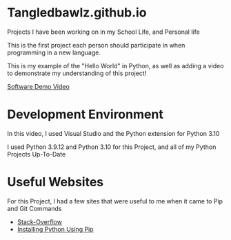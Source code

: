 # Tangledbawlz.github.io
Projects I have been working on in my School Life, and Personal life

This is the first project each person should participate in when programming in a new language. 

This is my example of the "Hello World" in Python, as well as adding a video to demonstrate my understanding of this project!

[Software Demo Video](https://youtu.be/EMN48dgFtFA)

# Development Environment

In this video, I used Visual Studio and the Python extension for Python 3.10

I used Python 3.9.12 and Python 3.10 for this Project, and all of my Python Projects Up-To-Date

# Useful Websites

For this Project, I had a few sites that were useful to me when it came to Pip and Git Commands
* [Stack-Overflow](https://stackoverflow.com/questions/47071256/how-to-update-upgrade-a-package-using-pip)
* [Installing Python Using Pip](https://monovm.com/blog/how-to-upgrade-pip-package/)

